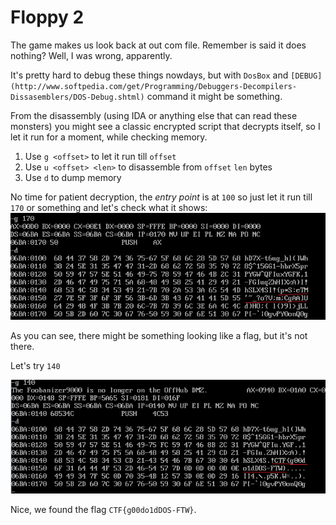 # Floppy 2

The game makes us look back at out com file. Remember is said it does nothing? Well, I was wrong, apparently.

It's pretty hard to debug these things nowdays, but with `DosBox` and `[DEBUG](http://www.softpedia.com/get/Programming/Debuggers-Decompilers-Dissasemblers/DOS-Debug.shtml)`
command it might be something.

From the disassembly (using IDA or anything else that can read these monsters) you might see a classic encrypted script that decrypts itself, so I let it run for a moment, while checking memory.

1. Use `g <offset>` to let it run till `offset` 
2. Use `u <offset> <len>` to disassemble from `offset` `len` bytes
3. Use `d` to dump memory

No time for patient decryption, the _entry point_ is at `100` so just let it run till `170` or something and let's check what it shows: 
![first try on running](attempt1.png)

As you can see, there might be something looking like a flag, but it's not there.

Let's try `140`

![second try on running](attempt2.png)

Nice, we found the flag `CTF{g00do1dDOS-FTW}`.


